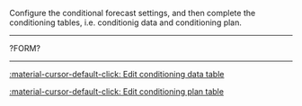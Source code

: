 
Configure the conditional forecast settings, and then complete the conditioning
tables, i.e. conditionig data and conditioning plan.

---

?FORM?

---


[:material-cursor-default-click: Edit conditioning data table](?DATA_PATH?)

[:material-cursor-default-click: Edit conditioning plan table](?PLAN_PATH?)


